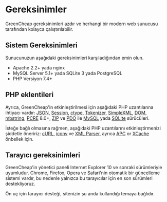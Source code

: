 # Gereksinimler

<p class="uk-article-lead">GreenCheap gereksinimleri azdır ve herhangi bir modern web sunucusu tarafından kolayca çalıştırılabilir.</p>

## Sistem Gereksinimleri
Sunucunuzun aşağıdaki gereksinimleri karşıladığından emin olun.
- Apache 2.2+ yada nginx
- MySQL Server 5.1+ yada SQLite 3 yada PostgreSQL
- PHP Versiyon 7.4+

## PHP eklentileri
Ayrıca, GreenCheap'in etkinleştirilmesi için aşağıdaki PHP uzantılarına ihtiyacı vardır: [JSON](http://php.net/manual/book.json.php), [Session](http://php.net/manual/book.session.php), [ctype](http://php.net/manual/book.ctype.php), [Tokenizer](http://php.net/manual/book.tokenizer.php), [SimpleXML](http://php.net/manual/book.simplexml.php), [DOM](http://php.net/manual/book.dom.php), [mbstring](http://php.net/manual/book.mbstring.php), [PCRE](http://php.net/manual/book.pcre.php) 8.0+, [ZIP](http://php.net/manual/book.zip.php) ve [PDO](http://php.net/manual/book.pdo.php) ile [MySQL](http://php.net/manual/ref.pdo-mysql) yada [SQLite](http://php.net/manual/ref.pdo-sqlite) sürücüleri.

İsteğe bağlı olmasına rağmen, aşağıdaki PHP uzantılarını etkinleştirmenizi şiddetle öneririz: [cURL](http://php.net/manual/book.curl.php), [iconv](http://php.net/manual/book.iconv.php) ve [XML Parser](http://php.net/manual/book.xml.php), ayrıca [APC](http://php.net/manual/book.apc.php) or [XCache](http://xcache.lighttpd.net/) önbellek için.

## Tarayıcı gereksinimleri
GreenCheap'in yönetici paneli Internet Explorer 10 ve sonraki sürümleriyle uyumludur. Chrome, Firefox, Opera ve Safari'nin otomatik bir güncelleme sistemi vardır, bu nedenle yalnızca bu tarayıcılar için en son sürümleri destekliyoruz.

Ön uç için tarayıcı desteği, sitenizin şu anda kullandığı temaya bağlıdır.
